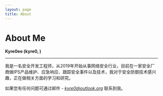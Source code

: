 ```yaml
---
layout: page
title: About
---
```


# About Me


**Kyre0ee (kyre0, )**  

***  

我是一名安全开发工程师，从2019年开始从事网络安全行业，目前在一家安全厂商做IPS产品维护、应急响应、跟踪安全事件以及技术，我对于安全防御技术感兴趣，正在做相关方面的学习和研究。  

如果您有任何问题可通过邮件 - *kyre0@outlook.org* 联系到我。

